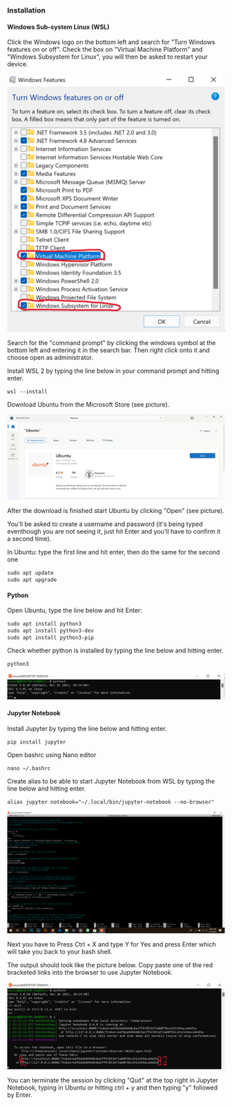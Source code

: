 ### Installation

#### Windows Sub-system Linux (WSL)
Click the Windows logo on the bottom left and search for "Turn Windows features on or off".
Check the box on "Virtual Machine Platform" and "Windows Subsystem for Linux", you will then be asked to restart your device.


<img title="Windows" alt="Windows" src="windows.png">

Search for the "command prompt" by clicking the windows symbol at the bottom left and entering it in the search bar.
Then right click onto it and choose open as administrator.

Install WSL 2 by typing the line below in your command prompt and hitting enter.

```shell
wsl --install 
```
Download Ubuntu from the Microsoft Store (see picture).

<img title="Ubuntu" alt="Ubuntu" src="ubuntu.png">

After the download is finished start Ubuntu by clicking "Open" (see picture).

You'll be asked to create a username and password (it's being typed eventhough you are not seeing it, just hit Enter and you'll have to confirm it a second time).

In Ubuntu: type the first line and hit enter, then do the same for the second one

```
sudo apt update
sudo apt upgrade 
```

#### Python

Open Ubuntu, type the line below and hit Enter:

``` 
sudo apt install python3
sudo apt install python3-dev
sudo apt install python3-pip
```

Check whether python is installed by typing the line below and hitting enter. 

```shell
python3
```

<img title="Python" alt="Python" src="python.png">


#### Jupyter Notebook

Install Jupyter by typing the line below and hitting enter. 

```shell
pip install jupyter
```

Open bashrc using Nano editor

```shell
nano ~/.bashrc
```

Create alias to be able to start Jupyter Notebook from WSL by typing the line below and hitting enter.

```shell
alias jupyter notebook="~/.local/bin/jupyter-notebook --no-browser"
```
<img title="nano" alt="nano" src="nano.png">

Next you have to Press Ctrl + X and type Y for Yes and press Enter which will take you back to your bash shell.


The output should look like the picture below. Copy paste one of the red bracketed links into the browser to use Jupyter Notebook.

<img title="terminal" alt="terminal" src="terminal.png">

You can terminate the session by clicking "Quit" at the top right in Jupyter Notebook, typing 
in Ubuntu or hitting ctrl + y and then typing "y" followed by Enter.
